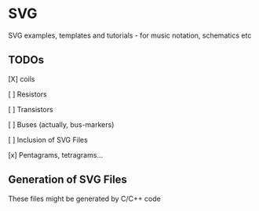 # SVG
SVG examples, templates and tutorials - for music notation, schematics etc

## TODOs

[X] coils

[ ] Resistors

[ ] Transistors

[ ] Buses (actually, bus-markers)

[ ] Inclusion of SVG Files

[x] Pentagrams, tetragrams...

## Generation of SVG Files

These files might be generated by C/C++ code
